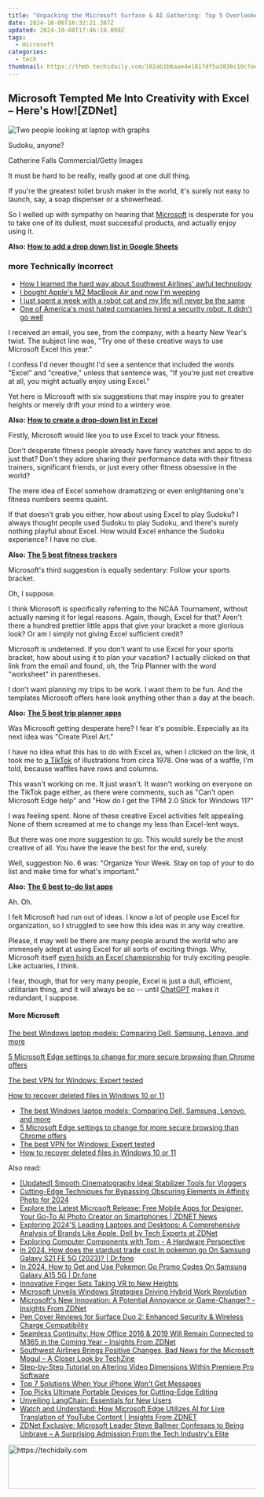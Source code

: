 ```yaml
---
title: "Unpacking the Microsoft Surface & AI Gathering: Top 5 Overlooked Revelations - Insights From ZDNet"
date: 2024-10-06T16:32:21.387Z
updated: 2024-10-08T17:46:19.099Z
tags:
  - microsoft
categories:
  - tech
thumbnail: https://thmb.techidaily.com/102ab1b6aae4e1817df5a3836c10cfedb2eea5b3cb906b121a8d1c61752ad28b.jpg
---
```


## Microsoft Tempted Me Into Creativity with Excel – Here's How![ZDNet]

![Two people looking at laptop with graphs](https://www.zdnet.com/a/img/resize/eafd1a387bb7e6b0265f3284c302e0f46ce07339/2023/02/03/af3b58e0-11c8-4c69-a84b-e91c7dc510eb/gettyimages-1441723112.jpg?auto=webp&width=1280)

Sudoku, anyone?

Catherine Falls Commercial/Getty Images

It must be hard to be really, really good at one dull thing.

If you're the greatest toilet brush maker in the world, it's surely not easy to launch, say, a soap dispenser or a showerhead.

So I welled up with sympathy on hearing that [Microsoft](https://www.zdnet.com/home-and-office/work-life/microsoft-teams-premium-is-getting-a-gpt-boost-via-openai/) is desperate for you to take one of its dullest, most successful products, and actually enjoy using it.

**Also:** [**How to add a drop down list in Google Sheets**](https://www.zdnet.com/home-and-office/work-life/how-to-add-a-drop-down-list-in-google-sheets/)

### more Technically Incorrect

* [How I learned the hard way about Southwest Airlines' awful technology](https://www.zdnet.com/article/how-i-learned-the-hard-way-about-southwest-airlines-awful-technology/)
* [I bought Apple's M2 MacBook Air and now I'm weeping](https://www.zdnet.com/article/i-bought-apples-m2-macbook-air-and-now-im-weeping/)
* [I just spent a week with a robot cat and my life will never be the same](https://www.zdnet.com/article/i-just-spent-a-week-with-a-robot-cat-and-my-life-will-never-be-the-same/)
* [One of America's most hated companies hired a security robot. It didn't go well](https://www.zdnet.com/article/one-of-americas-most-hated-companies-hired-a-security-robot-it-didnt-go-well/)

I received an email, you see, from the company, with a hearty New Year's twist. The subject line was, "Try one of these creative ways to use Microsoft Excel this year." 

I confess I'd never thought I'd see a sentence that included the words "Excel" and "creative," unless that sentence was, "If you're just not creative at all, you might actually enjoy using Excel." 

Yet here is Microsoft with six suggestions that may inspire you to greater heights or merely drift your mind to a wintery woe.

**Also:** [**How to create a drop-down list in Excel**](https://www.zdnet.com/home-and-office/work-life/how-to-create-a-drop-down-list-in-excel/)

Firstly, Microsoft would like you to use Excel to track your fitness. 

Don't desperate fitness people already have fancy watches and apps to do just that? Don't they adore sharing their performance data with their fitness trainers, significant friends, or just every other fitness obsessive in the world? 

The mere idea of Excel somehow dramatizing or even enlightening one's fitness numbers seems quaint.

If that doesn't grab you either, how about using Excel to play Sudoku? I always thought people used Sudoku to play Sudoku, and there's surely nothing playful about Excel. How would Excel enhance the Sudoku experience? I have no clue.

**Also:** [**The 5 best fitness trackers**](https://www.zdnet.com/article/best-fitness-tracker/) 

Microsoft's third suggestion is equally sedentary: Follow your sports bracket.

Oh, I suppose. 

I think Microsoft is specifically referring to the NCAA Tournament, without actually naming it for legal reasons. Again, though, Excel for that? Aren't there a hundred prettier little apps that give your bracket a more glorious look? Or am I simply not giving Excel sufficient credit?

Microsoft is undeterred. If you don't want to use Excel for your sports bracket, how about using it to plan your vacation? I actually clicked on that link from the email and found, oh, the Trip Planner with the word "worksheet" in parentheses. 

I don't want planning my trips to be work. I want them to be fun. And the templates Microsoft offers here look anything other than a day at the beach.

**Also:** [**The 5 best trip planner apps**](https://www.zdnet.com/article/best-trip-planner-app/)

Was Microsoft getting desperate here? I fear it's possible. Especially as its next idea was "Create Pixel Art." 

I have no idea what this has to do with Excel as, when I clicked on the link, it took me to [a TikTok](https://www.tiktok.com/@microsoft365/video/7017812421733633285?ocid=cmm50bixyyq) of illustrations from circa 1978\. One was of a waffle, I'm told, because waffles have rows and columns. 

This wasn't working on me. It just wasn't. It wasn't working on everyone on the TikTok page either, as there were comments, such as "Can't open Microsoft Edge help" and "How do I get the TPM 2.0 Stick for Windows 11?"

I was feeling spent. None of these creative Excel activities felt appealing. None of them screamed at me to change my less than Excel-lent ways.

But there was one more suggestion to go. This would surely be the most creative of all. You have the leave the best for the end, surely.

Well, suggestion No. 6 was: "Organize Your Week. Stay on top of your to do list and make time for what's important."

**Also:** [**The 6 best to-do list apps**](https://www.zdnet.com/home-and-office/work-life/best-to-do-list-app/)

Ah. Oh.

I felt Microsoft had run out of ideas. I know a lot of people use Excel for organization, so I struggled to see how this idea was in any way creative.

Please, it may well be there are many people around the world who are immensely adept at using Excel for all sorts of exciting things. Why, Microsoft itself [even holds an Excel championship](https://www.zdnet.com/article/i-just-watched-microsoft-try-to-make-excel-exciting-recovery-wont-be-easy/) for truly exciting people. Like actuaries, I think.

I fear, though, that for very many people, Excel is just a dull, efficient, utilitarian thing, and it will always be so -- until [ChatGPT](https://www.zdnet.com/article/chatgpts-next-big-challenge-helping-microsoft-to-challenge-google-search/) makes it redundant, I suppose.

#### More Microsoft

[The best Windows laptop models: Comparing Dell, Samsung, Lenovo, and more](https://www.zdnet.com/article/best-windows-laptop/ "The best Windows laptop models: Comparing Dell, Samsung, Lenovo, and more")

[5 Microsoft Edge settings to change for more secure browsing than Chrome offers](https://www.zdnet.com/article/5-microsoft-edge-settings-to-change-for-more-secure-browsing-than-chrome-offers/ "5 Microsoft Edge settings to change for more secure browsing than Chrome offers")

[The best VPN for Windows: Expert tested](https://www.zdnet.com/article/best-vpn-for-windows-pc/ "The best VPN for Windows: Expert tested")

[How to recover deleted files in Windows 10 or 11](https://www.zdnet.com/article/how-to-recover-deleted-files-in-windows-10-or-11/ "How to recover deleted files in Windows 10 or 11")

* [The best Windows laptop models: Comparing Dell, Samsung, Lenovo, and more](https://www.zdnet.com/article/best-windows-laptop/ "The best Windows laptop models: Comparing Dell, Samsung, Lenovo, and more")
* [5 Microsoft Edge settings to change for more secure browsing than Chrome offers](https://www.zdnet.com/article/5-microsoft-edge-settings-to-change-for-more-secure-browsing-than-chrome-offers/ "5 Microsoft Edge settings to change for more secure browsing than Chrome offers")
* [The best VPN for Windows: Expert tested](https://www.zdnet.com/article/best-vpn-for-windows-pc/ "The best VPN for Windows: Expert tested")
* [How to recover deleted files in Windows 10 or 11](https://www.zdnet.com/article/how-to-recover-deleted-files-in-windows-10-or-11/ "How to recover deleted files in Windows 10 or 11")

<ins class="adsbygoogle"
     style="display:block"
     data-ad-format="autorelaxed"
     data-ad-client="ca-pub-7571918770474297"
     data-ad-slot="1223367746"></ins>

<ins class="adsbygoogle"
     style="display:block"
     data-ad-client="ca-pub-7571918770474297"
     data-ad-slot="8358498916"
     data-ad-format="auto"
     data-full-width-responsive="true"></ins>

<span class="atpl-alsoreadstyle">Also read:</span>
<div><ul>
<li><a href="https://extra-approaches.techidaily.com/updated-smooth-cinematography-ideal-stabilizer-tools-for-vloggers/"><u>[Updated] Smooth Cinematography Ideal Stabilizer Tools for Vloggers</u></a></li>
<li><a href="https://fox-info.techidaily.com/cutting-edge-techniques-for-bypassing-obscuring-elements-in-affinity-photo-for-2024/"><u>Cutting-Edge Techniques for Bypassing Obscuring Elements in Affinity Photo for 2024</u></a></li>
<li><a href="https://win-reviews.techidaily.com/explore-the-latest-microsoft-release-free-mobile-apps-for-designer-your-go-to-ai-photo-creator-on-smartphones-zdnet-news/"><u>Explore the Latest Microsoft Release: Free Mobile Apps for Designer, Your Go-To AI Photo Creator on Smartphones | ZDNET News</u></a></li>
<li><a href="https://win-reviews.techidaily.com/exploring-2024s-leading-laptops-and-desktops-a-comprehensive-analysis-of-brands-like-apple-dell-by-tech-experts-at-zdnet/"><u>Exploring 2024'S Leading Laptops and Desktops: A Comprehensive Analysis of Brands Like Apple, Dell by Tech Experts at ZDNet</u></a></li>
<li><a href="https://hardware-tips.techidaily.com/exploring-computer-components-with-tom-a-hardware-perspective/"><u>Exploring Computer Components with Tom - A Hardware Perspective</u></a></li>
<li><a href="https://change-location.techidaily.com/in-2024-how-does-the-stardust-trade-cost-in-pokemon-go-on-samsung-galaxy-s21-fe-5g-2023-drfone-by-drfone-virtual-android/"><u>In 2024, How does the stardust trade cost In pokemon go On Samsung Galaxy S21 FE 5G (2023)? | Dr.fone</u></a></li>
<li><a href="https://change-location.techidaily.com/in-2024-how-to-get-and-use-pokemon-go-promo-codes-on-samsung-galaxy-a15-5g-drfone-by-drfone-virtual-android/"><u>In 2024, How to Get and Use Pokemon Go Promo Codes On Samsung Galaxy A15 5G | Dr.fone</u></a></li>
<li><a href="https://extra-resources.techidaily.com/innovative-finger-sets-taking-vr-to-new-heights/"><u>Innovative Finger Sets Taking VR to New Heights</u></a></li>
<li><a href="https://win-reviews.techidaily.com/microsoft-unveils-windows-strategies-driving-hybrid-work-revolution/"><u>Microsoft Unveils Windows Strategies Driving Hybrid Work Revolution</u></a></li>
<li><a href="https://win-reviews.techidaily.com/microsofts-new-innovation-a-potential-annoyance-or-game-changer-insights-from-zdnet/"><u>Microsoft's New Innovation: A Potential Annoyance or Game-Changer? - Insights From ZDNet</u></a></li>
<li><a href="https://win-reviews.techidaily.com/pen-cover-reviews-for-surface-duo-2-enhanced-security-and-wireless-charge-compatibility/"><u>Pen Cover Reviews for Surface Duo 2: Enhanced Security & Wireless Charge Compatibility</u></a></li>
<li><a href="https://win-reviews.techidaily.com/seamless-continuity-how-office-2016-and-2019-will-remain-connected-to-m365-in-the-coming-year-insights-from-zdnet/"><u>Seamless Continuity: How Office 2016 & 2019 Will Remain Connected to M365 in the Coming Year - Insights From ZDNet</u></a></li>
<li><a href="https://win-reviews.techidaily.com/southwest-airlines-brings-positive-changes-bad-news-for-the-microsoft-mogul-a-closer-look-by-techzine/"><u>Southwest Airlines Brings Positive Changes, Bad News for the Microsoft Mogul – A Closer Look by TechZine</u></a></li>
<li><a href="https://win-answers.techidaily.com/step-by-step-tutorial-on-altering-video-dimensions-within-premiere-pro-software/"><u>Step-by-Step Tutorial on Altering Video Dimensions Within Premiere Pro Software</u></a></li>
<li><a href="https://fox-that.techidaily.com/top-7-solutions-when-your-iphone-wont-get-messages/"><u>Top 7 Solutions When Your iPhone Won't Get Messages</u></a></li>
<li><a href="https://youtube-webster.techidaily.com/icks-ultimate-portable-devices-for-cutting-edge-editing/"><u>Top Picks Ultimate Portable Devices for Cutting-Edge Editing</u></a></li>
<li><a href="https://tech-hub.techidaily.com/unveiling-langchain-essentials-for-new-users/"><u>Unveiling LangChain: Essentials for New Users</u></a></li>
<li><a href="https://win-reviews.techidaily.com/watch-and-understand-how-microsoft-edge-utilizes-ai-for-live-translation-of-youtube-content-insights-from-zdnet/"><u>Watch and Understand: How Microsoft Edge Utilizes AI for Live Translation of YouTube Content | Insights From ZDNET</u></a></li>
<li><a href="https://win-reviews.techidaily.com/zdnet-exclusive-microsoft-leader-steve-ballmer-confesses-to-being-unbrave-a-surprising-admission-from-the-tech-industrys-elite/"><u>ZDNet Exclusive: Microsoft Leader Steve Ballmer Confesses to Being Unbrave – A Surprising Admission From the Tech Industry's Elite</u></a></li>
</ul></div>

<!-- affiliate ads begin -->
<a href="https://unicoeye.pxf.io/c/5597632/2134218/18498" target="_top" id="2134218">
  <img src="//a.impactradius-go.com/display-ad/18498-2134218" border="0" alt="https://techidaily.com" width="728" height="90"/>
</a>
<img height="0" width="0" src="https://unicoeye.pxf.io/i/5597632/2134218/18498" style="position:absolute;visibility:hidden;" border="0" />
<!-- affiliate ads end -->

